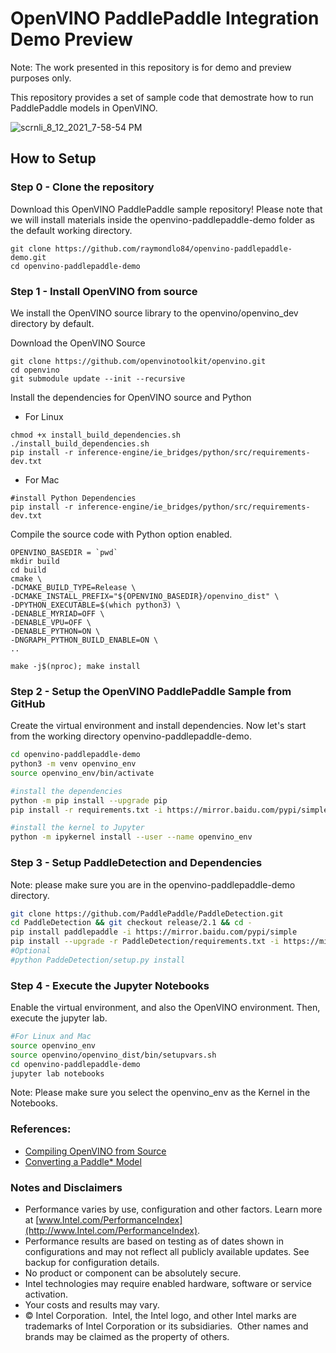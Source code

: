 # OpenVINO PaddlePaddle Integration Demo Preview

Note: The work presented in this repository is for demo and preview purposes only. 

This repository provides a set of sample code that demostrate how to run PaddlePaddle models in OpenVINO. 

![scrnli_8_12_2021_7-58-54 PM](https://user-images.githubusercontent.com/1720147/129298808-b084d7fb-9585-404b-95f9-c4346c21da6b.png)

## How to Setup

### Step 0 - Clone the repository 

Download this OpenVINO PaddlePaddle sample repository! Please note that we will install materials inside the openvino-paddlepaddle-demo folder as the default working directory.  
```
git clone https://github.com/raymondlo84/openvino-paddlepaddle-demo.git
cd openvino-paddlepaddle-demo
```

### Step 1 - Install OpenVINO from source
We install the OpenVINO source library to the openvino/openvino_dev directory by default. 

Download the OpenVINO Source
```
git clone https://github.com/openvinotoolkit/openvino.git
cd openvino
git submodule update --init --recursive
```

Install the dependencies for OpenVINO source and Python
- For Linux
```
chmod +x install_build_dependencies.sh
./install_build_dependencies.sh
pip install -r inference-engine/ie_bridges/python/src/requirements-dev.txt
```

- For Mac
```
#install Python Dependencies
pip install -r inference-engine/ie_bridges/python/src/requirements-dev.txt
```

Compile the source code with Python option enabled.

```
OPENVINO_BASEDIR = `pwd`
mkdir build
cd build
cmake \
-DCMAKE_BUILD_TYPE=Release \
-DCMAKE_INSTALL_PREFIX="${OPENVINO_BASEDIR}/openvino_dist" \
-DPYTHON_EXECUTABLE=$(which python3) \
-DENABLE_MYRIAD=OFF \
-DENABLE_VPU=OFF \
-DENABLE_PYTHON=ON \
-DNGRAPH_PYTHON_BUILD_ENABLE=ON \
..

make -j$(nproc); make install
```

### Step 2 - Setup the OpenVINO PaddlePaddle Sample from GitHub
Create the virtual environment and install dependencies. Now let's start from the working directory openvino-paddlepaddle-demo. 

```sh
cd openvino-paddlepaddle-demo
python3 -m venv openvino_env
source openvino_env/bin/activate

#install the dependencies
python -m pip install --upgrade pip
pip install -r requirements.txt -i https://mirror.baidu.com/pypi/simple

#install the kernel to Jupyter
python -m ipykernel install --user --name openvino_env
```

### Step 3 - Setup PaddleDetection and Dependencies
Note: please make sure you are in the openvino-paddlepaddle-demo directory.
```sh
git clone https://github.com/PaddlePaddle/PaddleDetection.git
cd PaddleDetection && git checkout release/2.1 && cd - 
pip install paddlepaddle -i https://mirror.baidu.com/pypi/simple
pip install --upgrade -r PaddleDetection/requirements.txt -i https://mirror.baidu.com/pypi/simple
#Optional
#python PaddeDetection/setup.py install
```

### Step 4 - Execute the Jupyter Notebooks
Enable the virtual environment, and also the OpenVINO environment. Then, execute the jupyter lab.   
```sh 
#For Linux and Mac
source openvino_env
source openvino/openvino_dist/bin/setupvars.sh
cd openvino-paddlepaddle-demo
jupyter lab notebooks
```

Note: Please make sure you select the openvino_env as the Kernel in the Notebooks.

### References:
- [Compiling OpenVINO from Source](https://github.com/openvinotoolkit/openvino/wiki/BuildingCode)
- [Converting a Paddle* Model]( https://github.com/openvinotoolkit/openvino/blob/35e6c51fc0871bade7a2c039a19d8f5af9a5ea9e/docs/MO_DG/prepare_model/convert_model/Convert_Model_From_Paddle.md)

### Notes and Disclaimers
* Performance varies by use, configuration and other factors. Learn more at [www.Intel.com/PerformanceIndex](http://www.Intel.com/PerformanceIndex).
* Performance results are based on testing as of dates shown in configurations and may not reflect all publicly available updates.  See backup for configuration details.  
* No product or component can be absolutely secure. 
* Intel technologies may require enabled hardware, software or service activation.
* Your costs and results may vary. 
* © Intel Corporation.  Intel, the Intel logo, and other Intel marks are trademarks of Intel Corporation or its subsidiaries.  Other names and brands may be claimed as the property of others. 
